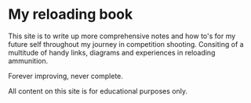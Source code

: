 # My reloading book

This site is to write up more comprehensive notes and how to's for my future self throughout my journey in competition shooting.
Consiting of a multitude of handy links, diagrams and experiences in reloading ammunition.

Forever improving, never complete.

All content on this site is for educational purposes only.
